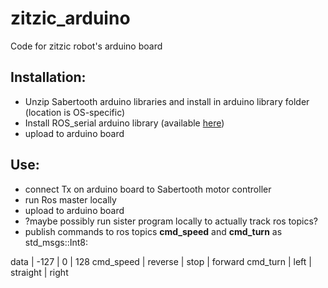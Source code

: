 # zitzic_arduino
Code for zitzic robot's arduino board

## Installation:
- Unzip Sabertooth arduino libraries and install in arduino library folder (location is OS-specific)
- Install ROS_serial arduino library (available [here](http://wiki.ros.org/rosserial_arduino/Tutorials/Arduino%20IDE%20Setup#Install_ros_lib_into_the_Arduino_Environment))
- upload to arduino board

## Use:
- connect Tx on arduino board to Sabertooth motor controller
- run Ros master locally 
- upload to arduino board
- ?maybe possibly run sister program locally to actually track ros topics?
- publish commands to ros topics **cmd_speed** and **cmd_turn** as std_msgs::Int8:	

data 		| -127 		| 	0		| 128
cmd_speed 	| reverse	| stop		| forward
cmd_turn 	| left		| straight	| right



